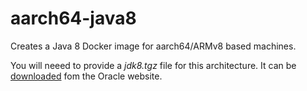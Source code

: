 # aarch64-java8
Creates a Java 8 Docker image for aarch64/ARMv8 based machines.

You will neeed to provide a *jdk8.tgz* file for this architecture. It can be [downloaded](http://www.oracle.com/technetwork/java/javase/downloads/jdk8-downloads-2133151.html) fom the Oracle website.
